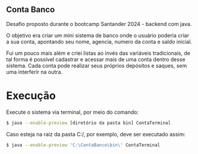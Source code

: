 ## Conta Banco

Desafio proposto durante o bootcamp Santander 2024 - backend com java.

O objetivo era criar um mini sistema de banco onde o usuário poderia criar a sua conta, apontando seu nome, agencia, numero da conta e saldo inicial.

Fui um pouco mais além e criei listas ao invés das variáveis tradicionais, de tal forma é possível cadastrar e acessar mais de uma conta dentro desse sistema. Cada conta pode realizar seus próprios depósitos e saques, sem uma interferir na outra.

# Execução

Execute o sistema via terminal, por meio do comando:
```bash
$ java --enable-preview [diretório da pasta bin] ContaTerminal
```

Caso esteja na raíz da pasta C:/, por exemplo, deve ser executado assim:
```bash
$ java --enable-preview 'C:\ContaBanco\bin\' ContaTerminal
```
